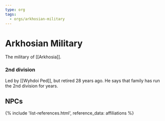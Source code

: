 ```yaml
---
type: org
tags:
  - orgs/arkhosian-military
---
```


# Arkhosian Military

The military of [[Arkhosia]].

### 2nd division
Led by [[Wyhdoi Ped]], but retired 28 years ago. He says that family has run the 2nd division for years.

## NPCs
{% include 'list-references.html', reference_data: affiliations %}
